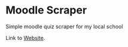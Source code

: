 # Moodle Scraper
Simple moodle quiz scraper for my local school

Link to [Website](https://moodlescraper.netlify.app/).